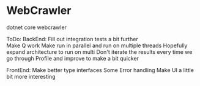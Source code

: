 # WebCrawler
dotnet core webcrawler


ToDo:
  BackEnd:
    Fill out integration tests a bit further <br/>
    Make Q work
    Make run in parallel and run on multiple threads
    Hopefully expand architecture to run on multi
    Don't iterate the results every time we go through
    Profile and improve to make a bit quicker
    
  
  FrontEnd: 
    Make better type interfaces
    Some Error handling 
    Make UI a little bit more interesting

    

